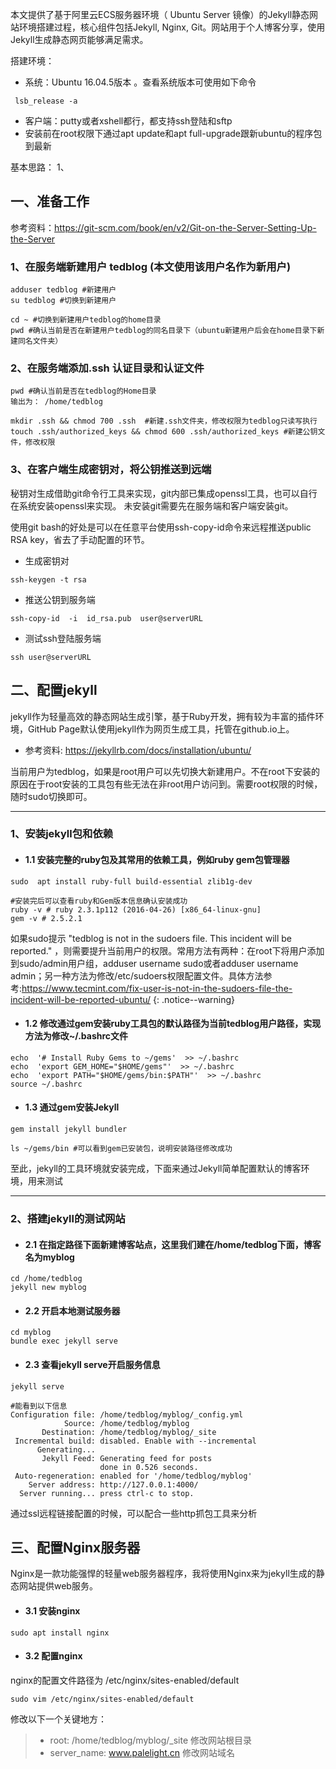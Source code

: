 本文提供了基于阿里云ECS服务器环境（ Ubuntu Server 镜像）的Jekyll静态网站环境搭建过程，核心组件包括Jekyll, Nginx, Git。网站用于个人博客分享，使用Jekyll生成静态网页能够满足需求。

搭建环境：
- 系统：Ubuntu 16.04.5版本 。查看系统版本可使用如下命令
```shell
 lsb_release -a
```
-  客户端：putty或者xshell都行，都支持ssh登陆和sftp
- 安装前在root权限下通过apt update和apt full-upgrade跟新ubuntu的程序包到最新

基本思路：
1、

## 一、准备工作
参考资料：https://git-scm.com/book/en/v2/Git-on-the-Server-Setting-Up-the-Server

### 1、在服务端新建用户 tedblog (本文使用该用户名作为新用户)
```shell
adduser tedblog	#新建用户
su tedblog #切换到新建用户

cd ~ #切换到新建用户tedblog的home目录
pwd #确认当前是否在新建用户tedblog的同名目录下（ubuntu新建用户后会在home目录下新建同名文件夹）
```

### 2、在服务端添加.ssh 认证目录和认证文件
```shell
pwd #确认当前是否在tedblog的Home目录
输出为： /home/tedblog

mkdir .ssh && chmod 700 .ssh  #新建.ssh文件夹，修改权限为tedblog只读写执行
touch .ssh/authorized_keys && chmod 600 .ssh/authorized_keys #新建公钥文件，修改权限
```
### 3、在客户端生成密钥对，将公钥推送到远端
秘钥对生成借助git命令行工具来实现，git内部已集成openssl工具，也可以自行在系统安装openssl来实现。
未安装git需要先在服务端和客户端安装git。

使用git bash的好处是可以在任意平台使用ssh-copy-id命令来远程推送public RSA key，省去了手动配置的环节。

- 生成密钥对
```shell
ssh-keygen -t rsa
```

- 推送公钥到服务端
```shell
ssh-copy-id  -i  id_rsa.pub  user@serverURL
```
- 测试ssh登陆服务端
```shell
ssh user@serverURL
```


## 二、配置jekyll
jekyll作为轻量高效的静态网站生成引擎，基于Ruby开发，拥有较为丰富的插件环境，GitHub Page默认使用jekyll作为网页生成工具，托管在github.io上。

- 参考资料:  https://jekyllrb.com/docs/installation/ubuntu/

当前用户为tedblog，如果是root用户可以先切换大新建用户。不在root下安装的原因在于root安装的工具包有些无法在非root用户访问到。需要root权限的时候，随时sudo切换即可。

---
### 1、安装jekyll包和依赖

- #### 1.1 安装完整的ruby包及其常用的依赖工具，例如ruby gem包管理器

```shell
sudo  apt install ruby-full build-essential zlib1g-dev

#安装完后可以查看ruby和Gem版本信息确认安装成功
ruby -v # ruby 2.3.1p112 (2016-04-26) [x86_64-linux-gnu]
gem -v # 2.5.2.1
```

如果sudo提示 "tedblog is not in the sudoers file.  This incident will be reported." ，则需要提升当前用户的权限。常用方法有两种：在root下将用户添加到sudo/admin用户组，adduser username sudo或者adduser username admin；另一种方法为修改/etc/sudoers权限配置文件。具体方法参考:https://www.tecmint.com/fix-user-is-not-in-the-sudoers-file-the-incident-will-be-reported-ubuntu/
{: .notice--warning}

 -  #### 1.2  修改通过gem安装ruby工具包的默认路径为当前tedblog用户路径，实现方法为修改~/.bashrc文件
```shell
echo  '# Install Ruby Gems to ~/gems'  >> ~/.bashrc 
echo  'export GEM_HOME="$HOME/gems"'  >> ~/.bashrc 
echo  'export PATH="$HOME/gems/bin:$PATH"'  >> ~/.bashrc 
source ~/.bashrc
```
- #### 1.3 通过gem安装Jekyll

```shell
gem install jekyll bundler

ls ~/gems/bin #可以看到gem已安装包，说明安装路径修改成功
```

至此，jekyll的工具环境就安装完成，下面来通过Jekyll简单配置默认的博客环境，用来测试

---
### 2、搭建jekyll的测试网站
- #### 2.1 在指定路径下面新建博客站点，这里我们建在/home/tedblog下面，博客名为myblog
```shell
cd /home/tedblog
jekyll new myblog
```
- #### 2.2 开启本地测试服务器
```shell
cd myblog
bundle exec jekyll serve
```
- #### 2.3  查看jekyll serve开启服务信息
```shell
jekyll serve

#能看到以下信息
Configuration file: /home/tedblog/myblog/_config.yml
            Source: /home/tedblog/myblog
       Destination: /home/tedblog/myblog/_site
 Incremental build: disabled. Enable with --incremental
      Generating... 
       Jekyll Feed: Generating feed for posts
                    done in 0.526 seconds.
 Auto-regeneration: enabled for '/home/tedblog/myblog'
    Server address: http://127.0.0.1:4000/
  Server running... press ctrl-c to stop.
```
通过ssl远程链接配置的时候，可以配合一些http抓包工具来分析

## 三、配置Nginx服务器
Nginx是一款功能强悍的轻量web服务器程序，我将使用Nginx来为jekyll生成的静态网站提供web服务。

- #### 3.1 安装nginx
```shell
sudo apt install nginx
```
- #### 3.2 配置nginx
nginx的配置文件路径为 /etc/nginx/sites-enabled/default
```shell
sudo vim /etc/nginx/sites-enabled/default
```
修改以下一个关键地方：
> - root: /home/tedblog/myblog/_site     修改网站根目录
> - server_name: www.palelight.cn  修改网站域名





